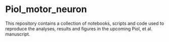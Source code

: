 # Piol_motor_neuron
This repository contains a collection of notebooks, scripts and code used to reproduce the analyses, results and figures in the upcoming Piol, et al. manuscript.
